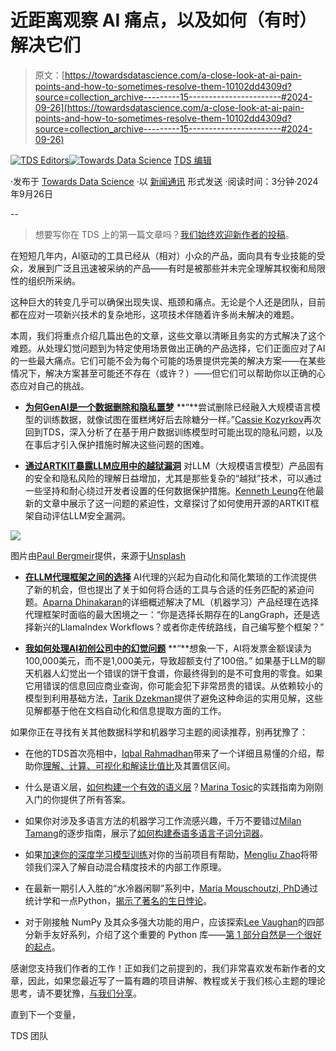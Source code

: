 # 近距离观察 AI 痛点，以及如何（有时）解决它们

> 原文：[https://towardsdatascience.com/a-close-look-at-ai-pain-points-and-how-to-sometimes-resolve-them-10102dd4309d?source=collection_archive---------15-----------------------#2024-09-26](https://towardsdatascience.com/a-close-look-at-ai-pain-points-and-how-to-sometimes-resolve-them-10102dd4309d?source=collection_archive---------15-----------------------#2024-09-26)

[](https://towardsdatascience.medium.com/?source=post_page---byline--10102dd4309d--------------------------------)[![TDS Editors](../Images/4b2d1beaf4f6dcf024ffa6535de3b794.png)](https://towardsdatascience.medium.com/?source=post_page---byline--10102dd4309d--------------------------------)[](https://towardsdatascience.com/?source=post_page---byline--10102dd4309d--------------------------------)[![Towards Data Science](../Images/a6ff2676ffcc0c7aad8aaf1d79379785.png)](https://towardsdatascience.com/?source=post_page---byline--10102dd4309d--------------------------------) [TDS 编辑](https://towardsdatascience.medium.com/?source=post_page---byline--10102dd4309d--------------------------------)

·发布于 [Towards Data Science](https://towardsdatascience.com/?source=post_page---byline--10102dd4309d--------------------------------) ·以 [新闻通讯](./newsletter?source=post_page---byline--10102dd4309d--------------------------------) 形式发送 ·阅读时间：3分钟·2024年9月26日

--

> 想要写你在 TDS 上的第一篇文章吗？[我们始终欢迎新作者的投稿](http://bit.ly/write-for-tds)。

在短短几年内，AI驱动的工具已经从（相对）小众的产品，面向具有专业技能的受众，发展到广泛且迅速被采纳的产品——有时是被那些并未完全理解其权衡和局限性的组织所采纳。

这种巨大的转变几乎可以确保出现失误、瓶颈和痛点。无论是个人还是团队，目前都在应对一项新兴技术的复杂地形，这项技术伴随着许多尚未解决的难题。

本周，我们将重点介绍几篇出色的文章，这些文章以清晰且务实的方式解决了这个难题。从处理幻觉问题到为特定使用场景做出正确的产品选择，它们正面应对了AI的一些最大痛点。它们可能不会为每个可能的场景提供完美的解决方案——在某些情况下，解决方案甚至可能还不存在（或许？）——但它们可以帮助你以正确的心态应对自己的挑战。

+   [**为何GenAI是一个数据删除和隐私噩梦**](/why-genai-is-a-data-deletion-and-privacy-nightmare-bd79a3c0ed85) **“**尝试删除已经融入大规模语言模型的训练数据，就像试图在蛋糕烤好后去除糖分一样。”[Cassie Kozyrkov](https://medium.com/u/2fccb851bb5e?source=post_page---user_mention--10102dd4309d--------------------------------)再次回到TDS，深入分析了在基于用户数据训练模型时可能出现的隐私问题，以及在事后才引入保护措施时解决这些问题的困难。

+   [**通过ARTKIT暴露LLM应用中的越狱漏洞**](/exposing-jailbreak-vulnerabilities-in-llm-applications-with-artkit-d2df5f56ece8) 对LLM（大规模语言模型）产品固有的安全和隐私风险的理解日益增加，尤其是那些复杂的“越狱”技术，可以通过一些坚持和耐心绕过开发者设置的任何数据保护措施。[Kenneth Leung](https://medium.com/u/dcd08e36f2d0?source=post_page---user_mention--10102dd4309d--------------------------------)在他最新的文章中展示了这一问题的紧迫性，文章探讨了如何使用开源的ARTKIT框架自动评估LLM安全漏洞。

![](../Images/cd513add78cb928e69f8cace825a0b44.png)

图片由[Paul Bergmeir](https://unsplash.com/@paulbrgmr?utm_source=medium&utm_medium=referral)提供，来源于[Unsplash](https://unsplash.com/?utm_source=medium&utm_medium=referral)

+   [**在LLM代理框架之间的选择**](/choosing-between-llm-agent-frameworks-69019493b259) AI代理的兴起为自动化和简化繁琐的工作流提供了新的机会，但也提出了关于如何将合适的工具与合适的任务匹配的紧迫问题。[Aparna Dhinakaran](https://medium.com/u/f32f85889f3a?source=post_page---user_mention--10102dd4309d--------------------------------)的详细概述解决了ML（机器学习）产品经理在选择代理框架时面临的最大困境之一：“你是选择长期存在的LangGraph，还是选择新兴的LlamaIndex Workflows？或者你走传统路线，自己编写整个框架？”

+   [**我如何处理AI初创公司中的幻觉问题**](/how-i-deal-with-hallucinations-at-an-ai-startup-9fc4121295cc) **“**想象一下，AI将发票金额误读为100,000美元，而不是1,000美元，导致超额支付了100倍。” 如果基于LLM的聊天机器人幻觉出一个错误的饼干食谱，你最终得到的是不可食用的零食。如果它用错误的信息回应商业查询，你可能会犯下非常昂贵的错误。从依赖较小的模型到利用基础方法，[Tarik Dzekman](https://medium.com/u/752038078741?source=post_page---user_mention--10102dd4309d--------------------------------)提供了避免这种命运的实用见解，这些见解都基于他在文档自动化和信息提取方面的工作。

如果你正在寻找有关其他数据科学和机器学习主题的阅读推荐，别再犹豫了：

+   在他的TDS首次亮相中，[Iqbal Rahmadhan](https://medium.com/u/5b94ed8c2f60?source=post_page---user_mention--10102dd4309d--------------------------------)带来了一个详细且易懂的介绍，帮助你[理解、计算、可视化和解读比值比](/a-deep-dive-into-odds-ratio-7c327b2b1ac7)及其置信区间。

+   什么是语义层，[如何构建一个有效的语义层](/semantic-layer-for-the-people-and-by-the-people-ce9ecbd0a6f6)？[Marina Tosic](https://medium.com/u/e40b4f03cd3e?source=post_page---user_mention--10102dd4309d--------------------------------)的实践指南为刚刚入门的你提供了所有答案。

+   如果你对涉及多语言方法的机器学习工作流感兴趣，千万不要错过[Milan Tamang](https://medium.com/u/141fa70b60b6?source=post_page---user_mention--10102dd4309d--------------------------------)的逐步指南，展示了[如何构建泰语多语言子词分词器](/build-a-tokenizer-for-the-thai-language-from-scratch-0e4ea5f2a8b3)。

+   如果[加速你的深度学习模型训练](/the-mystery-behind-the-pytorch-automatic-mixed-precision-library-d9386e4b787e)对你的当前项目有帮助，[Mengliu Zhao](https://medium.com/u/6db175d93233?source=post_page---user_mention--10102dd4309d--------------------------------)将带领我们深入了解自动混合精度技术的内部工作原理。

+   在最新一期引人入胜的“水冷器闲聊”系列中，[Maria Mouschoutzi, PhD](https://medium.com/u/dce3cb684eae?source=post_page---user_mention--10102dd4309d--------------------------------)通过统计学和一点Python，[揭示了著名的生日悖论](/water-cooler-small-talk-the-birthday-paradox-94ea294502c7)。

+   对于刚接触 NumPy 及其众多强大功能的用户，应该探索[Lee Vaughan](https://medium.com/u/5d604015c08b?source=post_page---user_mention--10102dd4309d--------------------------------)的四部分新手友好系列，介绍了这个重要的 Python 库——[第 1 部分自然是一个很好的起点](/introducing-numpy-part-1-understanding-arrays-3f6fecc97e3d)。

感谢您支持我们作者的工作！正如我们之前提到的，我们非常喜欢发布新作者的文章，因此，如果您最近写了一篇有趣的项目讲解、教程或关于我们核心主题的理论思考，请不要犹豫，[与我们分享](http://bit.ly/write-for-tds)。

直到下一个变量，

TDS 团队
